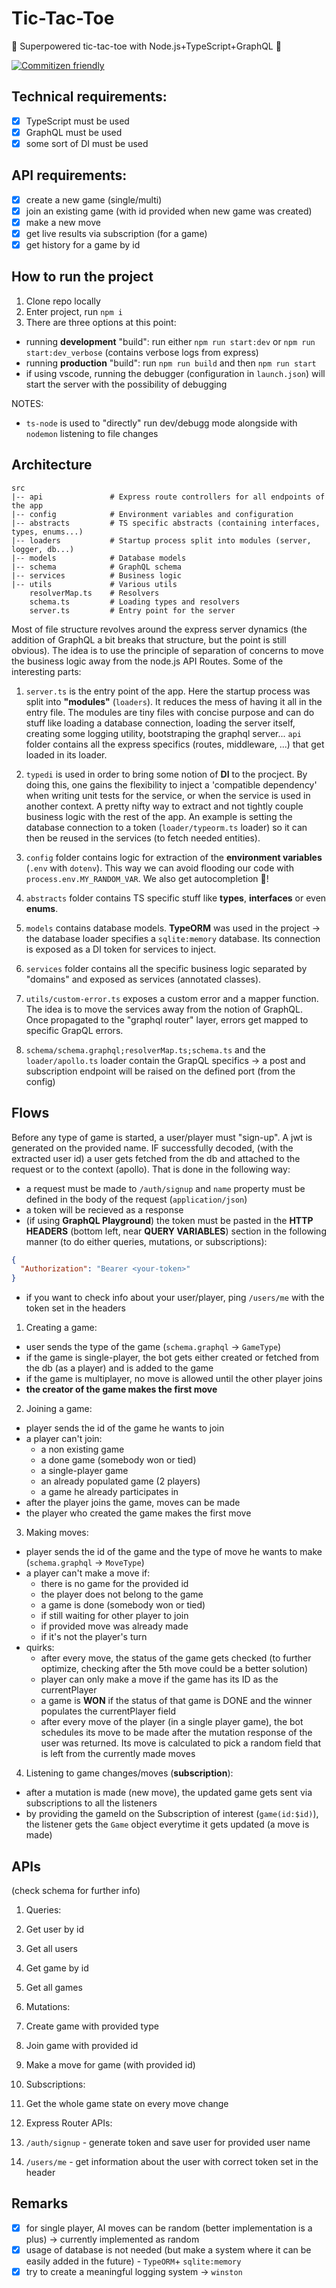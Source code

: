 # Tic-Tac-Toe
🚀 Superpowered tic-tac-toe with Node.js+TypeScript+GraphQL 🚀

[![Commitizen friendly](https://img.shields.io/badge/commitizen-friendly-brightgreen.svg)](http://commitizen.github.io/cz-cli/)

## Technical requirements:

- [x] TypeScript must be used
- [x] GraphQL must be used
- [x] some sort of DI must be used

## API requirements:

- [x] create a new game (single/multi)
- [x] join an existing game (with id provided when new game was created)
- [x] make a new move
- [x] get live results via subscription (for a game)
- [x] get history for a game by id

## How to run the project

1. Clone repo locally
2. Enter project, run `npm i`
3. There are three options at this point:
  - running **development** "build": run either `npm run start:dev` or `npm run start:dev_verbose` (contains verbose logs from express)
  - running **production** "build": run `npm run build` and then `npm run start`
  - if using vscode, running the debugger (configuration in `launch.json`) will start the server with the possibility of debugging

NOTES:
- `ts-node` is used to "directly" run dev/debugg mode alongside with `nodemon` listening to file changes

## Architecture

```
src
|-- api               # Express route controllers for all endpoints of the app 
|-- config            # Environment variables and configuration
|-- abstracts         # TS specific abstracts (containing interfaces, types, enums...)
|-- loaders           # Startup process split into modules (server, logger, db...)
|-- models            # Database models
|-- schema            # GraphQL schema
|-- services          # Business logic
|-- utils             # Various utils
    resolverMap.ts    # Resolvers
    schema.ts         # Loading types and resolvers
    server.ts         # Entry point for the server
```

Most of file structure revolves around the express server dynamics (the addition of GraphQL a bit breaks that structure, but the point is still obvious). The idea is to use the principle of separation of concerns to move the business logic away from the node.js API Routes. Some of the interesting parts:

1. `server.ts` is the entry point of the app. Here the startup process was split into **"modules"** (`loaders`). It reduces the mess of having it all in the entry file. The modules are tiny files with concise purpose and can do stuff like loading a database connection, loading the server itself, creating some logging utility, bootstraping the graphql server... `api` folder contains all the express specifics (routes, middleware, ...) that get loaded in its loader.

2. `typedi` is used in order to bring some notion of **DI** to the procject. By doing this, one gains the flexibility to inject a 'compatible dependency' when writing  unit tests for the service, or when the service is used in another context. A pretty nifty way to extract and not tightly couple business logic with the rest of the app. An example is setting the database connection to a token (`loader/typeorm.ts` loader) so it can then be reused in the services (to fetch needed entities).

3. `config` folder contains logic for extraction of the **environment variables** (`.env` with `dotenv`). This way we can avoid flooding our code with `process.env.MY_RANDOM_VAR`. We also get autocompletion 🎉!

4. `abstracts` folder contains TS specific stuff like **types**, **interfaces** or even **enums**.

5. `models` contains database models. **TypeORM** was used in the project -> the database loader specifies a `sqlite:memory` database. Its connection is exposed as a DI token for services to inject.

6. `services` folder contains all the specific business logic separated by "domains" and exposed as services (annotated classes).

7. `utils/custom-error.ts` exposes a custom error and a mapper function. The idea is to move the services away from the notion of GraphQL. Once propagated to the "graphql router" layer, errors get mapped to specific GrapQL errors.

8. `schema/schema.graphql;resolverMap.ts;schema.ts` and the `loader/apollo.ts` loader contain the GrapQL specifics -> a post and subscription endpoint will be raised on the defined port (from the config)

## Flows

Before any type of game is started, a user/player must "sign-up". A jwt is generated on the provided name. IF successfully decoded, (with the extracted user id) a user gets fetched from the db and attached to the request or to the context (apollo). That is done in the following way:

- a request must be made to `/auth/signup` and `name` property must be defined in the body of the request (`application/json`)
- a token will be recieved as a response
- (if using **GraphQL Playground**) the token must be pasted in the **HTTP HEADERS** (bottom left, near **QUERY VARIABLES**) section in the following manner (to do either queries, mutations, or subscriptions):

```json
{
  "Authorization": "Bearer <your-token>"
}
```

- if you want to check info about your user/player, ping `/users/me` with the token set in the headers

1. Creating a game:

- user sends the type of the game (`schema.graphql` -> `GameType`)
- if the game is single-player, the bot gets either created or fetched from the db (as a player) and is added to the game
- if the game is multiplayer, no move is allowed until the other player joins
- **the creator of the game makes the first move**

2. Joining a game:

- player sends the id of the game he wants to join
- a player can't join:
  - a non existing game
  - a done game (somebody won or tied)
  - a single-player game
  - an already populated game (2 players)
  - a game he already participates in
- after the player joins the game, moves can be made
- the player who created the game makes the first move

3. Making moves:

- player sends the id of the game and the type of move he wants to make (`schema.graphql` -> `MoveType`)
- a player can't make a move if:
  - there is no game for the provided id
  - the player does not belong to the game
  - a game is done (somebody won or tied)
  - if still waiting for other player to join
  - if provided move was already made
  - if it's not the player's turn
- quirks:
  - after every move, the status of the game gets checked (to further optimize, checking after the 5th move could be a better solution)
  - player can only make a move if the game has its ID as the currentPlayer
  - a game is **WON** if the status of that game is DONE and the winner populates the currentPlayer field
  - after every move of the player (in a single player game), the bot schedules its move to be made after the mutation response of the user was returned. Its move is calculated to pick a random field that is left from the currently made moves

4. Listening to game changes/moves (**subscription**):

- after a mutation is made (new move), the updated game gets sent via subscriptions to all the listeners
- by providing the gameId on the Subscription of interest (`game(id:$id)`), the listener gets the `Game` object everytime it gets updated (a move is made)

## APIs
(check schema for further info)

1. Queries:
  1. Get user by id
  2. Get all users
  3. Get game by id
  4. Get all games

2. Mutations:
  1. Create game with provided type
  2. Join game with provided id
  3. Make a move for game (with provided id)

3. Subscriptions:
  1. Get the whole game state on every move change

4. Express Router APIs:
  1. `/auth/signup` - generate token and save user for provided user name
  2. `/users/me` - get information about the user with correct token set in the header

## Remarks

- [x] for single player, AI moves can be random (better implementation is a plus) -> currently implemented as random
- [x] usage of database is not needed (but make a system where it can be easily added in the future) - `TypeORM`+ `sqlite:memory`
- [x] try to create a meaningful logging system -> `winston`
